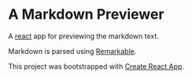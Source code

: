# A Markdown Previewer

A [react](https://reactjs.org/) app for previewing the markdown text.

Markdown is parsed using [Remarkable](https://github.com/jonschlinkert/remarkable).

This project was bootstrapped with [Create React App](https://github.com/facebook/create-react-app).
